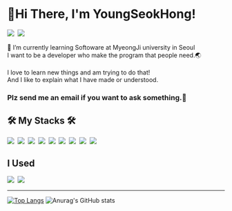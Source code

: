 # 👋Hi There, I'm YoungSeokHong!

<a href="https://spiny-nurse-dec.notion.site/b5ff3cdb34c0466189daf5c59c4be35a" target="_blank"><img src="https://img.shields.io/badge/Profile(KOR)-333333?style=for-the-badge&logo=Notion&logoColor=white"/></a>&nbsp;&nbsp;<img src="https://img.shields.io/badge/cevinlion@gmail.com-EA4335?style=for-the-badge&logo=Gmail&logoColor=white"/>

 🌱 I’m currently learning Softoware at MyeongJi university in Seoul<br>
 I want to be a developer who make the program that people need.🌏
 <br><br>
 I love to learn new things and am trying to do that!<br>
 And I like to explain what I have made or understood.
 ### Plz send me an email if you want to ask something.📧
 
## 🛠 My Stacks 🛠
<img src="https://img.shields.io/badge/HTML-E34F26?style=for-the-badge&logo=HTML5&logoColor=white"/>&nbsp;
<img src="https://img.shields.io/badge/Linux-FCC624?style=for-the-badge&logo=Linux&logoColor=black"/>&nbsp;
<img src="https://img.shields.io/badge/JavaScript-F7DF1E?style=for-the-badge&logo=JavaScript&logoColor=black"/>&nbsp;
<img src="https://img.shields.io/badge/Spring-6DB33F?style=for-the-badge&logo=Spring&logoColor=white"/>&nbsp;
<img src="https://img.shields.io/badge/Android-3DDC84?style=for-the-badge&logo=Android&logoColor=white"/>&nbsp;
<img src="https://img.shields.io/badge/cpp-00599C?style=for-the-badge&logo=C%2B%2B&logoColor=white"/>&nbsp;
<img src="https://img.shields.io/badge/Java-007396?style=for-the-badge&logo=Java&logoColor=white"/>&nbsp;
<img src="https://img.shields.io/badge/Python-3776AB?style=for-the-badge&logo=Python&logoColor=white"/>&nbsp;
<img src="https://img.shields.io/badge/MySQL-4479A1?style=for-the-badge&logo=MySQL&logoColor=white"/>

## I Used
<img src="https://img.shields.io/badge/Git-F05032?style=for-the-badge&logo=Git&logoColor=white"/>&nbsp;
<img src="https://img.shields.io/badge/Amazon AWS-232F3E?style=for-the-badge&logo=Amazon AWS&logoColor=white"/><hr>


[![Top Langs](https://github-readme-stats.vercel.app/api/top-langs/?username=YoungSeokHong&layout=compact&theme=dark)](https://github.com/anuraghazra/github-readme-stats)
![Anurag's GitHub stats](https://github-readme-stats.vercel.app/api?username=YoungSeokHong&show_icons=true&theme=dark)
<!--
**YoungSeokHong/YoungSeokHong** is a ✨ _special_ ✨ repository because its `README.md` (this file) appears on your GitHub profile.

Here are some ideas to get you started:

- 🔭 I’m currently working on ...
- 
- 👯 I’m looking to collaborate on ...
- 🤔 I’m looking for help with ...
- 💬 Ask me about ...
- 📫 How to reach me: ...
- 😄 Pronouns: ...
- ⚡ Fun fact: ...
-->
